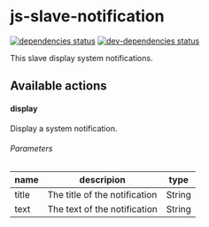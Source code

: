 # js-slave-notification

[![dependencies status](https://david-dm.org/js-slave/js-slave-notification.svg)](https://david-dm.org/js-slave/js-slave-notification)
[![dev-dependencies status](https://david-dm.org/js-slave/js-slave-notification/dev-status.svg)](https://david-dm.org/js-slave/js-slave-notification#info=devDependencies)

This slave display system notifications.

## Available actions

#### display

Display a system notification.

###### Parameters

name  | descripion                    | type
----- | ----------------------------- | ------
title | The title of the notification | String
text  | The text of the notification  | String
